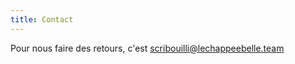 ```yaml
---
title: Contact
---
```

Pour nous faire des retours, c'est [scribouilli@lechappeebelle.team](mailto=scribouilli@lechappeebelle.team)